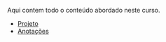 Aqui contem todo o conteúdo abordado neste curso.

* [Projeto](https://github.com/lucianakyoko/Bootcamp-Spread-Fullstack-Developer/tree/main/ICWHC%20-%20Introducao%20a%20criacao%20de%20websites%20com%20HTML%20e%20CSS/projeto)
* [Anotações](https://github.com/lucianakyoko/Bootcamp-Spread-Fullstack-Developer/blob/main/ICWHC%20-%20Introducao%20a%20criacao%20de%20websites%20com%20HTML%20e%20CSS/anotacoes.md)